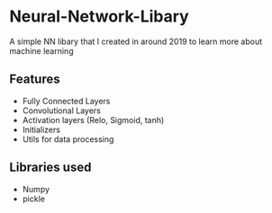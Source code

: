 # Neural-Network-Libary
A simple NN libary that I created in around 2019 to learn more about machine learning

## Features
- Fully Connected Layers
- Convolutional Layers
- Activation layers (Relo, Sigmoid, tanh)
- Initializers
- Utils for data processing

## Libraries used
- Numpy
- pickle
